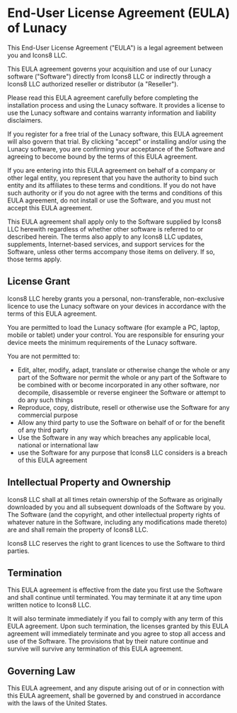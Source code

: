 
# End-User License Agreement (EULA) of Lunacy

This End-User License Agreement ("EULA") is a legal agreement between you and Icons8 LLC.

This EULA agreement governs your acquisition and use of our Lunacy software ("Software") directly from Icons8 LLC or indirectly through a Icons8 LLC authorized reseller or distributor (a "Reseller").

Please read this EULA agreement carefully before completing the installation process and using the Lunacy software. It provides a license to use the Lunacy software and contains warranty information and liability disclaimers.

If you register for a free trial of the Lunacy software, this EULA agreement will also govern that trial. By clicking "accept" or installing and/or using the Lunacy software, you are confirming your acceptance of the Software and agreeing to become bound by the terms of this EULA agreement.

If you are entering into this EULA agreement on behalf of a company or other legal entity, you represent that you have the authority to bind such entity and its affiliates to these terms and conditions. If you do not have such authority or if you do not agree with the terms and conditions of this EULA agreement, do not install or use the Software, and you must not accept this EULA agreement.

This EULA agreement shall apply only to the Software supplied by Icons8 LLC herewith regardless of whether other software is referred to or described herein. The terms also apply to any Icons8 LLC updates, supplements, Internet-based services, and support services for the Software, unless other terms accompany those items on delivery. If so, those terms apply.

## License Grant

Icons8 LLC hereby grants you a personal, non-transferable, non-exclusive licence to use the Lunacy software on your devices in accordance with the terms of this EULA agreement.

You are permitted to load the Lunacy software (for example a PC, laptop, mobile or tablet) under your control. You are responsible for ensuring your device meets the minimum requirements of the Lunacy software.

You are not permitted to:


- Edit, alter, modify, adapt, translate or otherwise change the whole or any part of the Software nor permit the whole or any part of the Software to be combined with or become incorporated in any other software, nor decompile, disassemble or reverse engineer the Software or attempt to do any such things
- Reproduce, copy, distribute, resell or otherwise use the Software for any commercial purpose
- Allow any third party to use the Software on behalf of or for the benefit of any third party
- Use the Software in any way which breaches any applicable local, national or international law
- use the Software for any purpose that Icons8 LLC considers is a breach of this EULA agreement


## Intellectual Property and Ownership

Icons8 LLC shall at all times retain ownership of the Software as originally downloaded by you and all subsequent downloads of the Software by you. The Software (and the copyright, and other intellectual property rights of whatever nature in the Software, including any modifications made thereto) are and shall remain the property of Icons8 LLC.

Icons8 LLC reserves the right to grant licences to use the Software to third parties.

## Termination

This EULA agreement is effective from the date you first use the Software and shall continue until terminated. You may terminate it at any time upon written notice to Icons8 LLC.

It will also terminate immediately if you fail to comply with any term of this EULA agreement. Upon such termination, the licenses granted by this EULA agreement will immediately terminate and you agree to stop all access and use of the Software. The provisions that by their nature continue and survive will survive any termination of this EULA agreement.

## Governing Law

This EULA agreement, and any dispute arising out of or in connection with this EULA agreement, shall be governed by and construed in accordance with the laws of the United States.
